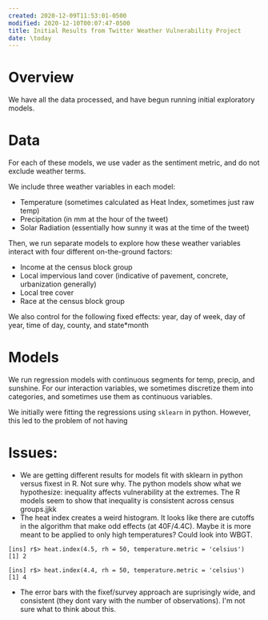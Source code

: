 ```yaml
---
created: 2020-12-09T11:53:01-0500
modified: 2020-12-10T00:07:47-0500
title: Initial Results from Twitter Weather Vulnerability Project
date: \today
---
```


# Overview

We have all the data processed, and have begun running initial exploratory models.

# Data
For each of these models, we use vader as the sentiment metric, and do not exclude weather terms.

We include three weather variables in each model:
  * Temperature (sometimes calculated as Heat Index, sometimes just raw temp)
  * Precipitation (in mm at the hour of the tweet)
  * Solar Radiation (essentially how sunny it was at the time of the tweet)

Then, we run separate models to explore how these weather variables interact with four different on-the-ground factors:
  * Income at the census block group
  * Local impervious land cover (indicative of pavement, concrete, urbanization generally)
  * Local tree cover
  * Race at the census block group

We also control for the following fixed effects: year, day of week, day of year, time of day, county, and state*month

# Models

We run regression models with continuous segments for temp, precip, and sunshine.  For our interaction variables, we sometimes discretize them into categories, and sometimes use them as continuous variables.

We initially were fitting the regressions using `sklearn` in python.  However, this led to the problem of not having 




# Issues:

* We are getting different results for models fit with sklearn in python versus fixest in R.  Not sure why.  The python models show what we hypothesize: inequality affects vulnerability at the extremes.  The R models seem to show that inequality is consistent across census groups.jjkk
* The heat index creates a weird histogram.  It looks like there are cutoffs in the algorithm that make odd effects (at 40F/4.4C).  Maybe it is more meant to be applied to only high temperatures?  Could look into WBGT.

```
[ins] r$> heat.index(4.5, rh = 50, temperature.metric = 'celsius')
[1] 2

[ins] r$> heat.index(4.4, rh = 50, temperature.metric = 'celsius')
[1] 4
```

* The error bars with the fixef/survey approach are suprisingly wide, and consistent (they dont vary with the number of observations).  I'm not sure what to think about this.




